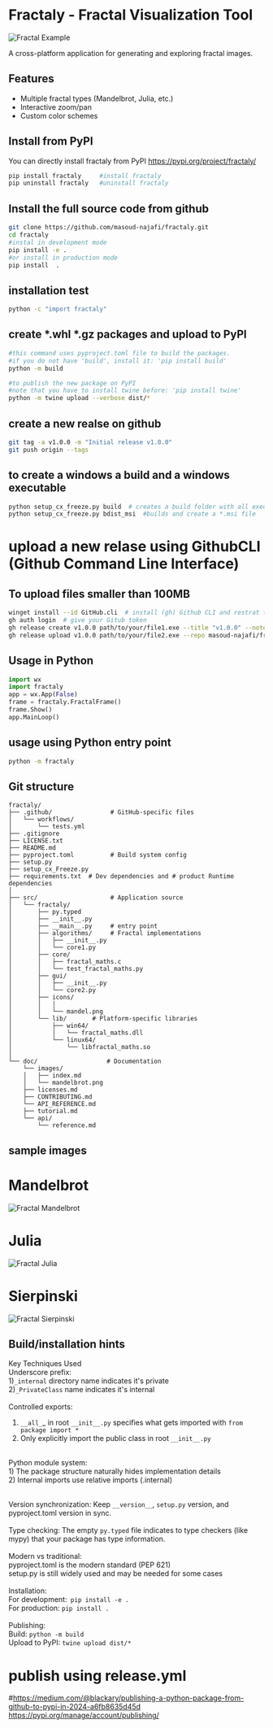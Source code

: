 ﻿[//]: # (to visualize md files, i.e., MarkDown files, you can use VS-code and CTRL-SHIFT-V)
[//]: # (or preview it online at https://markdownlivepreview.com/)
<!--- a comment -->

# Fractaly - Fractal Visualization Tool
![Fractal Example](doc/images/fractaly.png)

A cross-platform application for generating and exploring fractal images.

## Features
- Multiple fractal types (Mandelbrot, Julia, etc.)
- Interactive zoom/pan
- Custom color schemes

## Install from PyPI
You can directly install fractaly from PyPI 
https://pypi.org/project/fractaly/
```bash
pip install fractaly     #install fractaly
pip uninstall fractaly   #uninstall fractaly
```

## Install the full source code from github
```bash
git clone https://github.com/masoud-najafi/fractaly.git
cd fractaly
#instal in development mode 
pip install -e . 
#or install in production mode
pip install  .  
```

## installation test
```bash
python -c "import fractaly"
```

##  create *.whl *.gz packages and upload to PyPI

```bash
#this command uses pyproject.toml file to build the packages.
#if you do not have 'build', install it: 'pip install build'
python -m build  

#to publish the new package on PyPI
#note that you have to install twine before: 'pip install twine'
python -m twine upload --verbose dist/* 
```
## create a new realse on github
```bash
git tag -a v1.0.0 -m "Initial release v1.0.0"
git push origin --tags
```

## to create a windows a build and a windows executable
```bash
python setup_cx_freeze.py build  # creates a build folder with all executable and necessary DLLs and python files.
python setup_cx_freeze.py bdist_msi  #builds and create a *.msi file
```

# upload a new relase using GithubCLI (Github Command Line Interface)

## To upload files smaller than 100MB

``` bash  
winget install --id GitHub.cli  # install (gh) Github CLI and restrat the shell
gh auth login  # give your Gitub token
gh release create v1.0.0 path/to/your/file1.exe --title "v1.0.0" --notes "First Windows build"
gh release upload v1.0.0 path/to/your/file2.exe --repo masoud-najafi/fractaly  # To add another file to an existing release
```


## Usage in Python
```python
import wx
import fractaly
app = wx.App(False)
frame = fractaly.FractalFrame()
frame.Show()
app.MainLoop()
```



## usage using Python entry point
```bash
python -m fractaly
```

## Git structure
```
fractaly/
├── .github/                # GitHub-specific files
│   └── workflows/
│       └── tests.yml
├── .gitignore
├── LICENSE.txt
├── README.md
├── pyproject.toml          # Build system config
├── setup.py         
├── setup_cx_Freeze.py          
├── requirements.txt  # Dev dependencies and # product Runtime dependencies
│
├── src/                    # Application source
│   └── fractaly/
│       ├── py.typed
│       ├── __init__.py
│       ├── __main__.py     # entry point
│       ├── algorithms/     # Fractal implementations
│       │   ├── __init__.py
│       │   └── core1.py
│       ├── core/     
│       │   ├── fractal_maths.c
│       │   └── test_fractal_maths.py
│       ├── gui/  
│       │   ├── __init__.py
│       │   └── core2.py
│       ├── icons/ 
│       │   │
│       │   └── mandel.png
│       └── lib/       # Platform-specific libraries
│           ├── win64/
│           │   └── fractal_maths.dll
│           └── linux64/
│               └── libfractal_maths.so
│
└── doc/                   # Documentation
    └── images/
    │   ├── index.md
    │   └── mandelbrot.png
    ├── licenses.md
    ├── CONTRIBUTING.md
    └── API_REFERENCE.md
    ├── tutorial.md
    └── api/
        └── reference.md

```


## sample images
# Mandelbrot
![Fractal Mandelbrot](doc/images/mandelbrot.png)

# Julia
![Fractal Julia](doc/images/julia.png)

# Sierpinski
![Fractal Sierpinski](doc/images/sierpinski.png)

## Build/installation hints

Key Techniques Used<br>
Underscore prefix:<br>
1)```_internal``` directory name indicates it's private<br>
2)```_PrivateClass``` name indicates it's internal<br>
<br>
Controlled exports:<br>
1) ```__all_```_ in root ```__init__.py``` specifies what gets imported with ```from package import *```<br>
2) Only explicitly import the public class in root ```__init__.py```<br>
<br>
Python module system:<br>
1) The package structure naturally hides implementation details<br>
2) Internal imports use relative imports (.internal)<br>
<br>

Version synchronization: Keep ```__version__```, ```setup.py``` version, and pyproject.toml version in sync.<br>
<br>
Type checking: The empty ```py.typed``` file indicates to type checkers (like mypy) that your package has type information.<br>
<br>
Modern vs traditional:<br>
pyproject.toml is the modern standard (PEP 621)<br>
setup.py is still widely used and may be needed for some cases<br>
<br>
Installation:<br>
For development:``` pip install -e .```<br>
For production: ```pip install .```<br>
<br>
Publishing:<br>
Build: ```python -m build```<br>
Upload to PyPI: ```twine upload dist/*```<br>




# publish using release.yml
#https://medium.com/@blackary/publishing-a-python-package-from-github-to-pypi-in-2024-a6fb8635d45d
https://pypi.org/manage/account/publishing/
